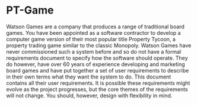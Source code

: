 # PT-Game
Watson Games are a company that produces a range of traditional board games. You have been 
appointed as a software contractor to develop a computer game version of their most popular title 
Property Tycoon, a property trading game similar to the classic Monopoly. Watson Games have 
never commissioned such a system before and so do not have a formal requirements document to 
specify how the software should operate. They do however, have over 60 years of experience 
developing and marketing board games and have put together a set of user requirements to 
describe in their own terms what they want the system to do. This document contains all their user 
requirements. It is possible these requirements might evolve as the project progresses, but the core 
themes of the requirements will not change. You should, however, design with flexibility in mind. 
